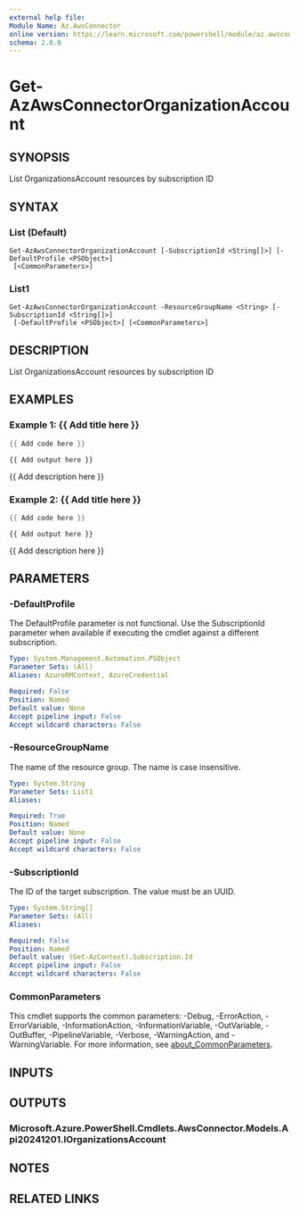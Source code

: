 ```yaml
---
external help file:
Module Name: Az.AwsConnector
online version: https://learn.microsoft.com/powershell/module/az.awsconnector/get-azawsconnectororganizationaccount
schema: 2.0.0
---
```


# Get-AzAwsConnectorOrganizationAccount

## SYNOPSIS
List OrganizationsAccount resources by subscription ID

## SYNTAX

### List (Default)
```
Get-AzAwsConnectorOrganizationAccount [-SubscriptionId <String[]>] [-DefaultProfile <PSObject>]
 [<CommonParameters>]
```

### List1
```
Get-AzAwsConnectorOrganizationAccount -ResourceGroupName <String> [-SubscriptionId <String[]>]
 [-DefaultProfile <PSObject>] [<CommonParameters>]
```

## DESCRIPTION
List OrganizationsAccount resources by subscription ID

## EXAMPLES

### Example 1: {{ Add title here }}
```powershell
{{ Add code here }}
```

```output
{{ Add output here }}
```

{{ Add description here }}

### Example 2: {{ Add title here }}
```powershell
{{ Add code here }}
```

```output
{{ Add output here }}
```

{{ Add description here }}

## PARAMETERS

### -DefaultProfile
The DefaultProfile parameter is not functional.
Use the SubscriptionId parameter when available if executing the cmdlet against a different subscription.

```yaml
Type: System.Management.Automation.PSObject
Parameter Sets: (All)
Aliases: AzureRMContext, AzureCredential

Required: False
Position: Named
Default value: None
Accept pipeline input: False
Accept wildcard characters: False
```

### -ResourceGroupName
The name of the resource group.
The name is case insensitive.

```yaml
Type: System.String
Parameter Sets: List1
Aliases:

Required: True
Position: Named
Default value: None
Accept pipeline input: False
Accept wildcard characters: False
```

### -SubscriptionId
The ID of the target subscription.
The value must be an UUID.

```yaml
Type: System.String[]
Parameter Sets: (All)
Aliases:

Required: False
Position: Named
Default value: (Get-AzContext).Subscription.Id
Accept pipeline input: False
Accept wildcard characters: False
```

### CommonParameters
This cmdlet supports the common parameters: -Debug, -ErrorAction, -ErrorVariable, -InformationAction, -InformationVariable, -OutVariable, -OutBuffer, -PipelineVariable, -Verbose, -WarningAction, and -WarningVariable. For more information, see [about_CommonParameters](http://go.microsoft.com/fwlink/?LinkID=113216).

## INPUTS

## OUTPUTS

### Microsoft.Azure.PowerShell.Cmdlets.AwsConnector.Models.Api20241201.IOrganizationsAccount

## NOTES

## RELATED LINKS

